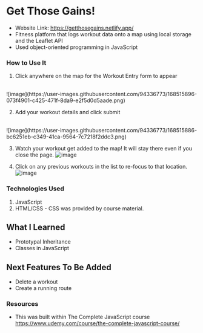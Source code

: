 # Get Those Gains!
- Website Link: https://getthosegains.netlify.app/
- Fitness platform that logs workout data onto a map using local storage and the Leaflet API
- Used object-oriented programming in JavaScript

### How to Use It
1. Click anywhere on the map for the Workout Entry form to appear
<br />
  ![image](https://user-images.githubusercontent.com/94336773/168515896-073f4901-c425-471f-8da9-e2f5d0d5aade.png)


2. Add your workout details and click submit
<br />
![image](https://user-images.githubusercontent.com/94336773/168515886-bc6251eb-c349-41ca-9564-7c7218f2ddc3.png)

3. Watch your workout get added to the map! It will stay there even if you close the page.
![image](https://user-images.githubusercontent.com/94336773/168515838-298e0d65-97fc-4ba4-8f33-3af0f4e602c6.png)

4. Click on any previous workouts in the list to re-focus to that location.
<br />![image](https://user-images.githubusercontent.com/94336773/168516168-983ca419-4081-4e89-ab53-90f5730cc413.png)


### Technologies Used
1. JavaScript
2. HTML/CSS - CSS was provided by course material.

## What I Learned
- Prototypal Inheritance
- Classes in JavaScript

## Next Features To Be Added
- Delete a workout 
- Create a running route

### Resources
- This was built within The Complete JavaScript course https://www.udemy.com/course/the-complete-javascript-course/

